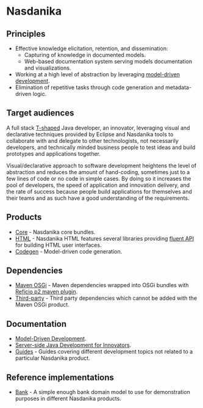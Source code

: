 # Nasdanika


## Principles

* Effective knowledge elicitation, retention, and dissemination:
    * Capturing of knowledge in documented models.
    * Web-based documentation system serving models documentation and visualizations. 
* Working at a high level of abstraction by leveraging [model-driven development](articles/mdd.html).
* Elimination of repetitive tasks through code generation and metadata-driven logic.

## Target audiences

A full stack [T-shaped](https://en.wikipedia.org/wiki/T-shaped_skills) Java developer, an innovator, leveraging visual and declarative techniques provided by Eclipse and Nasdanika tools to collaborate with and delegate to other technologists, not necessarily developers, and technically minded business people to test ideas and build prototypes and applications together.

Visual/declarative approach to software development heightens the level of abstraction and reduces the amount of hand-coding, sometimes just to a few lines of code or no code in simple cases. 
By doing so it increases the pool of developers, the speed of application and innovation delivery, and the rate of success because people build applications for themselves and their teams and as such have a good understanding of the requirements.

## Products

* [Core](products/core/index.html) - Nasdanika core bundles. 
* [HTML](products/html/index.html) - Nasdanika HTML features several libraries providing [fluent API](https://en.wikipedia.org/wiki/Fluent_interface) for building HTML user interfaces. 
* [Codegen](products/codegen/index.html) - Model-driven code generation. 

## Dependencies

* [Maven OSGi](products/maven-osgi/index.html) - Maven dependencies wrapped into OSGi bundles with [Reficio p2 maven plugin](https://github.com/reficio/p2-maven-plugin).
* [Third-party](products/third-party/index.html) - Third party dependencies which cannot be added with the Maven OSGi product. 

## Documentation

* [Model-Driven Development](articles/mdd.html).
* [Server-side Java Development for Innovators](https://server-side-java-development-for-innovators.books.nasdanika.org/).
* [Guides](products/guides/index.html) - Guides covering different development topics not related to a particular Nasdanika product. 

## Reference implementations

* [Bank](products/bank/index.html) - A simple enough bank domain model to use for demonstration purposes in different Nasdanika products. 

